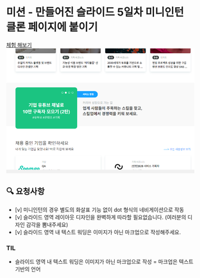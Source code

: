 # 미션 - 만들어진 슬라이드 5일차 미니인턴 클론 페이지에 붙이기
<a href="https://haazzero.github.io/RESAT_FE/day8/miniintern.html">체험 해보기</a>
<img src="exMiniSlide.png">

## 🔍 요청사항
- [v] 미니인턴의 경우 별도의 화살표 기능 없이 dot 형식의 네비게이션으로 작동
- [v] 슬라이드 영역 레이아웃 디자인을 완벽하게 따라할 필요없습니다. (여러분의 디자인 감각을 뽐내주세요)
- [v] 슬라이드 영역 내 텍스트 워딩은 이미지가 아닌 마크업으로 작성해주세요.

### TIL
- 슬라이드 영역 내 텍스트 워딩은 이미지가 아닌 마크업으로 작성
= 마크업은 텍스트 기반의 언어